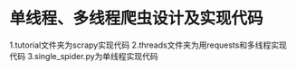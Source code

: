 ﻿# 单线程、多线程爬虫设计及实现代码 
1.tutorial文件夹为scrapy实现代码
2.threads文件夹为用requests和多线程实现代码
3.single_spider.py为单线程实现代码
